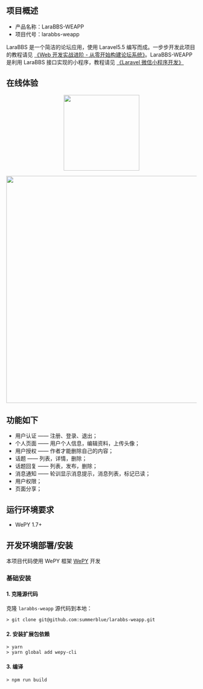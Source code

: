 
## 项目概述

* 产品名称：LaraBBS-WEAPP
* 项目代号：larabbs-weapp

LaraBBS 是一个简洁的论坛应用，使用 Laravel5.5 编写而成。一步步开发此项目的教程请见 [《Web 开发实战进阶  - 从零开始构建论坛系统》](https://laravel-china.org/topics/6592)。LaraBBS-WEAPP 是利用 LaraBBS 接口实现的小程序，教程请见 [《Laravel 微信小程序开发》](https://laravel-china.org/courses/laravel-weapp)


## 在线体验

<p align="center">
  <img src="https://lccdn.phphub.org/uploads/images/201804/24/3995/0hcN1gWW9M.jpg" width="200" />
</p>
<p align="center">
  <img src="https://lccdn.phphub.org/uploads/images/201804/13/3995/9iABfC8yV3.jpeg?imageView2/2/w/1240/h/0" width="600" align=center />
</p>


## 功能如下

- 用户认证 —— 注册、登录、退出；
- 个人页面 —— 用户个人信息，编辑资料，上传头像；
- 用户授权 —— 作者才能删除自己的内容；
- 话题 —— 列表，详情，删除；
- 话题回复 —— 列表，发布，删除；
- 消息通知 —— 轮训显示消息提示，消息列表，标记已读；
- 用户权限；
- 页面分享；


## 运行环境要求

- WePY 1.7+

## 开发环境部署/安装

本项目代码使用 WePY 框架 [WePY](https://github.com/Tencent/wepy) 开发

### 基础安装

#### 1. 克隆源代码

克隆 `larabbs-weapp` 源代码到本地：

    > git clone git@github.com:summerblue/larabbs-weapp.git

#### 2. 安装扩展包依赖

```
> yarn
> yarn global add wepy-cli
```

#### 3. 编译

```
> npm run build
```



